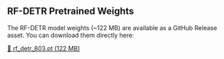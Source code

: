 ## RF-DETR Pretrained Weights

The RF-DETR model weights (~122 MB) are available as a GitHub Release asset. You can download them directly here:

[🔗 rf_detr_803.pt (122 MB)](https://github.com/vkalinovski/-Basketball_foul_detection/releases/download/RF-DETR_WEIGHTS/rf_detr_803.pt)





